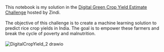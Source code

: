 This notebook is my solution in the [Digital Green Crop Yield Estimate Challenge](https://zindi.africa/competitions/digital-green-crop-yield-estimate-challenge) hosted by Zindi.<br/><br/>
The objective of this challenge is to create a machine learning solution to predict rice crop yields in India. The goal is to empower these farmers and break the cycle of poverty and malnutrition.<br/><br/>
![DigitalCropYield_2 drawio](https://github.com/kamel-yamani/Digital-Green-Crop-Yield-Estimate-Challenge/assets/86785811/ae9cfc4c-091e-430d-9bae-eefb8bc5d914)
